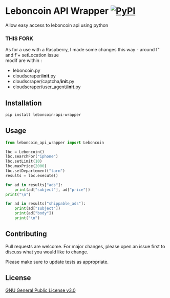 # Leboncoin API Wrapper [![PyPI](https://img.shields.io/pypi/v/leboncoin-api-wrapper)](https://pypi.org/project/leboncoin-api-wrapper/)

Allow easy access to leboncoin api using python

### THIS FORK
As for a use with a Raspberry, I made some changes this way - around f" and f'+ setLocation issue
<br>modif are within :
    <ul>
    <li>leboncoin.py</li>
    <li>cloudscraper/__init__.py</li>
    <li>cloudscraper/captcha/__init__.py</li>
    <li>cloudscraper/user_agent/__init__.py</li>
    </ul>

## Installation
```bash
pip install leboncoin-api-wrapper
```

## Usage
```python
from leboncoin_api_wrapper import Leboncoin

lbc = Leboncoin()
lbc.searchFor("iphone")
lbc.setLimit(10)
lbc.maxPrice(2000)
lbc.setDepartement("tarn")
results = lbc.execute()

for ad in results["ads"]:
    print(ad["subject"], ad["price"])
print("\n")

for ad in results["shippable_ads"]:
    print(ad["subject"])
    print(ad["body"])
    print("\n")
```

## Contributing
Pull requests are welcome. For major changes, please open an issue first to discuss what you would like to change.

Please make sure to update tests as appropriate.

## License
[GNU General Public License v3.0](https://choosealicense.com/licenses/gpl-3.0/)
